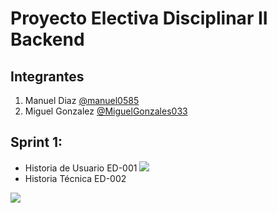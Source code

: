 # Proyecto Electiva Disciplinar II Backend

## Integrantes

1. Manuel Diaz [@manuel0585](https://github.com/manuel0585)
2. Miguel Gonzalez [@MiguelGonzales033](https://github.com/MiguelGonzalez03)

## Sprint 1:
- Historia de Usuario ED-001
![](https://github.com/MiguelGonzalez03/SubirCMDgit/blob/master/Historia%20de%20Usuario.png)
- Historia Técnica ED-002


![](https://github.com/MiguelGonzalez03/SubirCMDgit/blob/master/Historia%20tecnica.jpeg)
